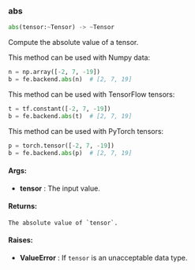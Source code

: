 

### abs
```python
abs(tensor:~Tensor) -> ~Tensor
```
Compute the absolute value of a tensor.

This method can be used with Numpy data:
```python
n = np.array([-2, 7, -19])
b = fe.backend.abs(n)  # [2, 7, 19]
```

This method can be used with TensorFlow tensors:
```python
t = tf.constant([-2, 7, -19])
b = fe.backend.abs(t)  # [2, 7, 19]
```

This method can be used with PyTorch tensors:
```python
p = torch.tensor([-2, 7, -19])
b = fe.backend.abs(p)  # [2, 7, 19]
```



#### Args:

* **tensor** :  The input value.

#### Returns:
    The absolute value of `tensor`.

#### Raises:

* **ValueError** :  If `tensor` is an unacceptable data type.